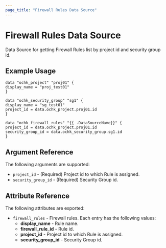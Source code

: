 ```yaml
---
page_title: "Firewall Rules Data Source"
---
```


# Firewall Rules Data Source

Data Source for getting Firewall Rules list by project id and security group id.

## Example Usage

```hcl
data "ochk_project" "proj01" {
display_name = "proj_test01"
}

data "ochk_security_group" "sg1" {
display_name = "sg_test01"
project_id = data.ochk_project.proj01.id
}

data "ochk_firewall_rules" "{{ .DataSourceName}}" {
project_id = data.ochk_project.proj01.id
security_group_id = data.ochk_security_group.sg1.id
}
```

## Argument Reference

The following arguments are supported:

* `project_id` - (Required) Project id to which Rule is assigned.
* `security_group_id` - (Required) Security Group id.

## Attribute Reference

The following attributes are exported:
* `firewall_rules` - Firewall rules. Each entry has the following values:
    * **display_name** - Rule name.
    * **firewall_rule_id** - Rule id.
    * **project_id** - Project id to which Rule is assigned.
    * **security_group_id** - Security Group id.



    
 
